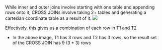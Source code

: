 
While inner and outer joins involve starting with one table and appending rows onto it, CROSS JOINs involve taking 2+ tables and generating a cartesian coordinate table as a result of it.
![](/assets/images/2021-05-21-17-12-27.png)

Effectively, this gives us a combination of each row in T1 and T2
- In the above image, T1 has 3 rows and T2 has 3 rows, so the result set of the CROSS JOIN has 9 (3 * 3) rows